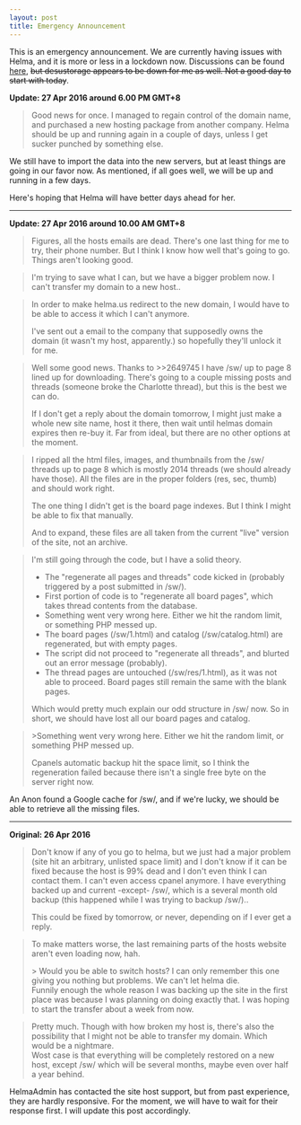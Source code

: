 ```yaml
---
layout: post
title: Emergency Announcement
---
```


This is an emergency announcement. We are currently having issues with Helma, and it is more or less in a lockdown now. Discussions can be found [here](http://desustorage.org/c/thread/2638250), <strike>but desustorage appears to be down for me as well. Not a good day to start with today</strike>.

**Update: 27 Apr 2016 around 6.00 PM GMT+8**

> Good news for once. I managed to regain control of the domain name, and purchased a new hosting package from another company. Helma should be up and running again in a couple of days, unless I get sucker punched by something else.

We still have to import the data into the new servers, but at least things are going in our favor now. As mentioned, if all goes well, we will be up and running in a few days.

Here's hoping that Helma will have better days ahead for her.

---

**Update: 27 Apr 2016 around 10.00 AM GMT+8**

> Figures, all the hosts emails are dead. There's one last thing for me to try, their phone number. But I think I know how well that's going to go. Things aren't looking good.

<!-- -->

> I'm trying to save what I can, but we have a bigger problem now. I can't transfer my domain to a new host..

<!-- -->

> In order to make helma.us redirect to the new domain, I would have to be able to access it which I can't anymore.
> 
> I've sent out a email to the company that supposedly owns the domain (it wasn't my host, apparently.) so hopefully they'll unlock it for me.

<!-- -->

> Well some good news. Thanks to >>2649745 I have /sw/ up to page 8 lined up for downloading. There's going to a couple missing posts and threads (someone broke the Charlotte thread), but this is the best we can do.
> 
> If I don't get a reply about the domain tomorrow, I might just make a whole new site name, host it there, then wait until helmas domain expires then re-buy it. Far from ideal, but there are no other options at the moment.

<!-- -->

> I ripped all the html files, images, and thumbnails from the /sw/ threads up to page 8 which is mostly 2014 threads (we should already have those). All the files are in the proper folders (res, sec, thumb) and should work right.
> 
> The one thing I didn't get is the board page indexes. But I think I might be able to fix that manually.
> 
> And to expand, these files are all taken from the current "live" version of the site, not an archive.

<!-- -->

> I'm still going through the code, but I have a solid theory.
> 
> - The "regenerate all pages and threads" code kicked in (probably triggered by a post submitted in /sw/).
> - First portion of code is to "regenerate all board pages", which takes thread contents from the database.
> - Something went very wrong here. Either we hit the random limit, or something PHP messed up.
> - The board pages (/sw/1.html) and catalog (/sw/catalog.html) are regenerated, but with empty pages.
> - The script did not proceed to "regenerate all threads", and blurted out an error message (probably).
> - The thread pages are untouched (/sw/res/1.html), as it was not able to proceed. Board pages still remain the same with the blank pages.
> 
> Which would pretty much explain our odd structure in /sw/ now. So in short, we should have lost all our board pages and catalog.

<!-- -->

> &gt;Something went very wrong here. Either we hit the random limit, or something PHP messed up.
> 
> Cpanels automatic backup hit the space limit, so I think the regeneration failed because there isn't a single free byte on the server right now.

An Anon found a Google cache for /sw/, and if we're lucky, we should be able to retrieve all the missing files.

---

**Original: 26 Apr 2016**

> Don't know if any of you go to helma, but we just had a major problem (site hit an arbitrary, unlisted space limit) and I don't know if it can be fixed because the host is 99% dead and I don't even think I can contact them. I can't even access cpanel anymore. I have everything backed up and current -except- /sw/, which is a several month old backup (this happened while I was trying to backup /sw/)..
> 
> This could be fixed by tomorrow, or never, depending on if I ever get a reply.

<!-- -->

> To make matters worse, the last remaining parts of the hosts website aren't even loading now, hah.
> 
> &gt; Would you be able to switch hosts? I can only remember this one giving you nothing but problems. We can't let helma die. <br>
> Funnily enough the whole reason I was backing up the site in the first place was because I was planning on doing exactly that. I was hoping to start the transfer about a week from now.

<!-- -->

> Pretty much. Though with how broken my host is, there's also the possibility that I might not be able to transfer my domain. Which would be a nightmare. <br>
> Wost case is that everything will be completely restored on a new host, except /sw/ which will be several months, maybe even over half a year behind.

HelmaAdmin has contacted the site host support, but from past experience, they are hardly responsive. For the moment, we will have to wait for their response first. I will update this post accordingly.
